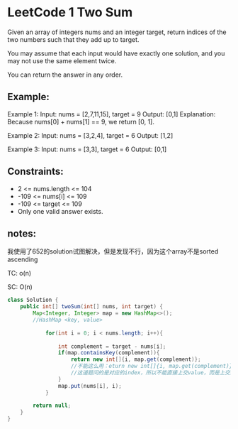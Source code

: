 # LeetCode 1 Two Sum

Given an array of integers nums and an integer target, return indices of the two numbers such that they add up to target.

You may assume that each input would have exactly one solution, and you may not use the same element twice.

You can return the answer in any order.

 
## Example:

Example 1:
Input: nums = [2,7,11,15], target = 9
Output: [0,1]
Explanation: Because nums[0] + nums[1] == 9, we return [0, 1].

Example 2:
Input: nums = [3,2,4], target = 6
Output: [1,2]

Example 3:
Input: nums = [3,3], target = 6
Output: [0,1]
 
## Constraints:

+ 2 <= nums.length <= 104
+ -109 <= nums[i] <= 109
+ -109 <= target <= 109
+ Only one valid answer exists.

## notes:
我使用了652的solution试图解决，但是发现不行，因为这个array不是sorted ascending

TC: o(n)

SC: O(n)

```java
class Solution {
    public int[] twoSum(int[] nums, int target) {
        Map<Integer, Integer> map = new HashMap<>();
        //HashMap <key, value>
        
            for(int i = 0; i < nums.length; i++){
            
                int complement = target - nums[i];
                if(map.containsKey(complement)){
                    return new int[]{i, map.get(complement)};
                    //不能这么用：eturn new int[]{i, map.get(complement)};
                    //这道题问的是对应的index，所以不能直接上交value，而是上交index of value
                }
                map.put(nums[i], i);
            }
        
        return null;
    }
}
